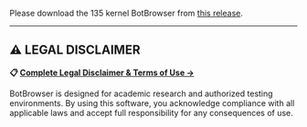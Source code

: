 Please download the 135 kernel BotBrowser from [this release](https://github.com/botswin/BotBrowser/releases/tag/20250426).

---

## ⚠️ LEGAL DISCLAIMER

**📋 [Complete Legal Disclaimer & Terms of Use →](../../DISCLAIMER.md)**

BotBrowser is designed for academic research and authorized testing environments. By using this software, you acknowledge compliance with all applicable laws and accept full responsibility for any consequences of use.